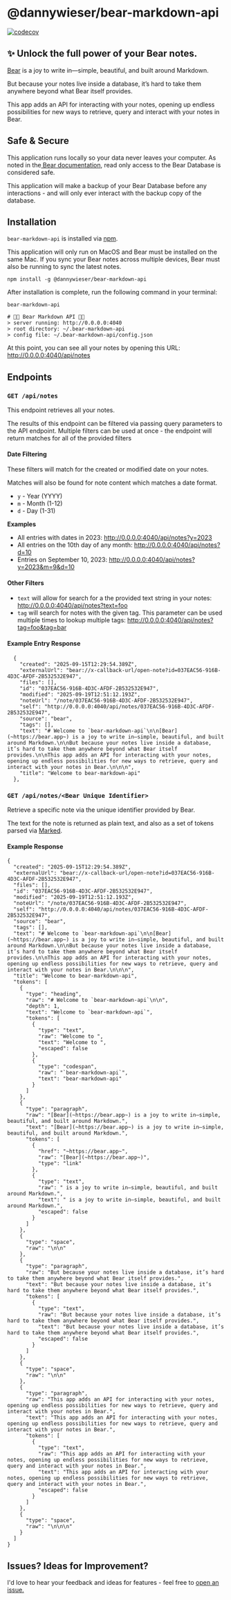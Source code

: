 # @dannywieser/bear-markdown-api

[![codecov](https://codecov.io/gh/dannywieser/bear-markdown-api/graph/badge.svg?token=DH1ZYKDVVA)](https://codecov.io/gh/dannywieser/bear-markdown-api)

## ✨ Unlock the full power of your Bear notes.

[Bear](https://bear.app) is a joy to write in—simple, beautiful, and built around Markdown.

But because your notes live inside a database, it’s hard to take them anywhere beyond what Bear itself provides.

This app adds an API for interacting with your notes, opening up endless possibilities for new ways to retrieve, query and interact with your notes in Bear.

## Safe & Secure

This application runs locally so your data never leaves your computer. As noted in the[ Bear documentation](https://bear.app/faq/where-are-bears-notes-located/), read only access to the Bear Database is considered safe.

This application will make a backup of your Bear Database before any interactions - and will only ever interact with the backup copy of the database.

## Installation

`bear-markdown-api` is installed via [npm](https://docs.npmjs.com/downloading-and-installing-node-js-and-npm).

This application will only run on MacOS and Bear must be installed on the same Mac. If you sync your Bear notes across multiple devices, Bear must also be running to sync the latest notes.

```
npm install -g @dannywieser/bear-markdown-api
```

After installation is complete, run the following command in your terminal:

`bear-markdown-api`

```
# 🤖🐻 Bear Markdown API 🐻🤖
> server running: http://0.0.0.0:4040
> root directory: ~/.bear-markdown-api
> config file: ~/.bear-markdown-api/config.json
```

At this point, you can see all your notes by opening this URL: http://0.0.0.0:4040/api/notes

## Endpoints

### `GET /api/notes`

This endpoint retrieves all your notes.

The results of this endpoint can be filtered via passing query parameters to the API endpoint.
Multiple filters can be used at once - the endpoint will return matches for all of the provided filters

#### Date Filtering

These filters will match for the created or modified date on your notes.

Matches will also be found for note content which matches a date format.

- `y` - Year (YYYY)
- `m` - Month (1-12)
- `d` - Day (1-31)

**Examples**

- All entries with dates in 2023: http://0.0.0.0:4040/api/notes?y=2023
- All entries on the 10th day of any month: http://0.0.0.0:4040/api/notes?d=10
- Entries on September 10, 2023: http://0.0.0.0:4040/api/notes?y=2023&m=9&d=10

#### Other Filters

- `text` will allow for search for a the provided text string in your notes: http://0.0.0.0:4040/api/notes?text=foo
- `tag` will search for notes with the given tag. This parameter can be used multiple times to lookup multiple tags: http://0.0.0.0:4040/api/notes?tag=foo&tag=bar

#### Example Entry Response

```
  {
    "created": "2025-09-15T12:29:54.389Z",
    "externalUrl": "bear://x-callback-url/open-note?id=037EAC56-916B-4D3C-AFDF-2B532532E947",
    "files": [],
    "id": "037EAC56-916B-4D3C-AFDF-2B532532E947",
    "modified": "2025-09-19T12:51:12.193Z",
    "noteUrl": "/note/037EAC56-916B-4D3C-AFDF-2B532532E947",
    "self": "http://0.0.0.0:4040/api/notes/037EAC56-916B-4D3C-AFDF-2B532532E947",
    "source": "bear",
    "tags": [],
    "text": "# Welcome to `bear-markdown-api`\n\n[Bear](~https://bear.app~) is a joy to write in—simple, beautiful, and built around Markdown.\n\nBut because your notes live inside a database, it’s hard to take them anywhere beyond what Bear itself provides.\n\nThis app adds an API for interacting with your notes, opening up endless possibilities for new ways to retrieve, query and interact with your notes in Bear.\n\n\n",
    "title": "Welcome to bear-markdown-api"
  },
```

### `GET /api/notes/<Bear Unique Identifier>`

Retrieve a specific note via the unique identifier provided by Bear.

The text for the note is returned as plain text, and also as a set of tokens parsed via [Marked](https://marked.js.org/).

#### Example Response

```
{
  "created": "2025-09-15T12:29:54.389Z",
  "externalUrl": "bear://x-callback-url/open-note?id=037EAC56-916B-4D3C-AFDF-2B532532E947",
  "files": [],
  "id": "037EAC56-916B-4D3C-AFDF-2B532532E947",
  "modified": "2025-09-19T12:51:12.193Z",
  "noteUrl": "/note/037EAC56-916B-4D3C-AFDF-2B532532E947",
  "self": "http://0.0.0.0:4040/api/notes/037EAC56-916B-4D3C-AFDF-2B532532E947",
  "source": "bear",
  "tags": [],
  "text": "# Welcome to `bear-markdown-api`\n\n[Bear](~https://bear.app~) is a joy to write in—simple, beautiful, and built around Markdown.\n\nBut because your notes live inside a database, it’s hard to take them anywhere beyond what Bear itself provides.\n\nThis app adds an API for interacting with your notes, opening up endless possibilities for new ways to retrieve, query and interact with your notes in Bear.\n\n\n",
  "title": "Welcome to bear-markdown-api",
  "tokens": [
    {
      "type": "heading",
      "raw": "# Welcome to `bear-markdown-api`\n\n",
      "depth": 1,
      "text": "Welcome to `bear-markdown-api`",
      "tokens": [
        {
          "type": "text",
          "raw": "Welcome to ",
          "text": "Welcome to ",
          "escaped": false
        },
        {
          "type": "codespan",
          "raw": "`bear-markdown-api`",
          "text": "bear-markdown-api"
        }
      ]
    },
    {
      "type": "paragraph",
      "raw": "[Bear](~https://bear.app~) is a joy to write in—simple, beautiful, and built around Markdown.",
      "text": "[Bear](~https://bear.app~) is a joy to write in—simple, beautiful, and built around Markdown.",
      "tokens": [
        {
          "href": "~https://bear.app~",
          "raw": "[Bear](~https://bear.app~)",
          "type": "link"
        },
        {
          "type": "text",
          "raw": " is a joy to write in—simple, beautiful, and built around Markdown.",
          "text": " is a joy to write in—simple, beautiful, and built around Markdown.",
          "escaped": false
        }
      ]
    },
    {
      "type": "space",
      "raw": "\n\n"
    },
    {
      "type": "paragraph",
      "raw": "But because your notes live inside a database, it’s hard to take them anywhere beyond what Bear itself provides.",
      "text": "But because your notes live inside a database, it’s hard to take them anywhere beyond what Bear itself provides.",
      "tokens": [
        {
          "type": "text",
          "raw": "But because your notes live inside a database, it’s hard to take them anywhere beyond what Bear itself provides.",
          "text": "But because your notes live inside a database, it’s hard to take them anywhere beyond what Bear itself provides.",
          "escaped": false
        }
      ]
    },
    {
      "type": "space",
      "raw": "\n\n"
    },
    {
      "type": "paragraph",
      "raw": "This app adds an API for interacting with your notes, opening up endless possibilities for new ways to retrieve, query and interact with your notes in Bear.",
      "text": "This app adds an API for interacting with your notes, opening up endless possibilities for new ways to retrieve, query and interact with your notes in Bear.",
      "tokens": [
        {
          "type": "text",
          "raw": "This app adds an API for interacting with your notes, opening up endless possibilities for new ways to retrieve, query and interact with your notes in Bear.",
          "text": "This app adds an API for interacting with your notes, opening up endless possibilities for new ways to retrieve, query and interact with your notes in Bear.",
          "escaped": false
        }
      ]
    },
    {
      "type": "space",
      "raw": "\n\n\n"
    }
  ]
}
```

## Issues? Ideas for Improvement?

I'd love to hear your feedback and ideas for features - feel free to [open an issue.](https://github.com/dannywieser/bear-markdown-api/issues)
